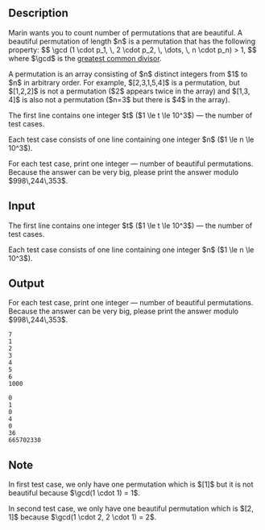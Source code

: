 ## Description

<div><p>Marin wants you to count number of permutations that are <span class="tex-font-style-it">beautiful</span>. A <span class="tex-font-style-it">beautiful</span> permutation of length $n$ is a permutation that has the following property: $$ \gcd (1 \cdot p_1, \, 2 \cdot p_2, \, \dots, \, n \cdot p_n) &gt; 1, $$ where $\gcd$ is the <a href="https://en.wikipedia.org/wiki/Greatest_common_divisor">greatest common divisor</a>.</p><p>A permutation is an array consisting of $n$ distinct integers from $1$ to $n$ in arbitrary order. For example, $[2,3,1,5,4]$ is a permutation, but $[1,2,2]$ is not a permutation ($2$ appears twice in the array) and $[1,3, 4]$ is also not a permutation ($n=3$ but there is $4$ in the array).</p></div><div class="input-specification"><p>The first line contains one integer $t$ ($1 \le t \le 10^3$) — the number of test cases.</p><p>Each test case consists of one line containing one integer $n$ ($1 \le n \le 10^3$).</p></div><div class="output-specification"><p>For each test case, print one integer — number of <span class="tex-font-style-it">beautiful</span> permutations. Because the answer can be very big, please print the answer modulo $998\,244\,353$.</p></div>

## Input

<p>The first line contains one integer $t$ ($1 \le t \le 10^3$) — the number of test cases.</p><p>Each test case consists of one line containing one integer $n$ ($1 \le n \le 10^3$).</p>

## Output

<p>For each test case, print one integer — number of <span class="tex-font-style-it">beautiful</span> permutations. Because the answer can be very big, please print the answer modulo $998\,244\,353$.</p>





```input1
7
1
2
3
4
5
6
1000
```




```output1
0
1
0
4
0
36
665702330
```



## Note

<p>In first test case, we only have one permutation which is $[1]$ but it is not beautiful because $\gcd(1 \cdot 1) = 1$.</p><p>In second test case, we only have one beautiful permutation which is $[2, 1]$ because $\gcd(1 \cdot 2, 2 \cdot 1) = 2$. </p>
